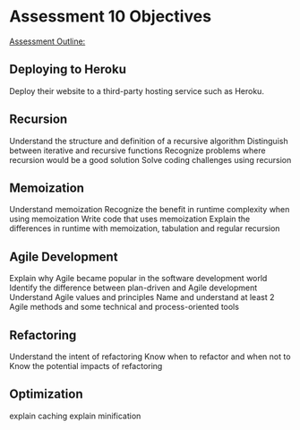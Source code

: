 # Assessment 10 Objectives
[Assessment Outline: ]()


## Deploying to Heroku
Deploy their website to a third-party hosting service such as Heroku.

## Recursion
Understand the structure and definition of a recursive algorithm
Distinguish between iterative and recursive functions
Recognize problems where recursion would be a good solution
Solve coding challenges using recursion

## Memoization
Understand memoization
Recognize the benefit in runtime complexity when using memoization
Write code that uses memoization
Explain the differences in runtime with memoization, tabulation and regular recursion

## Agile Development
Explain why Agile became popular in the software development world
Identify the difference between plan-driven and Agile development
Understand Agile values and principles
Name and understand at least 2 Agile methods and some technical and process-oriented tools

## Refactoring
Understand the intent of refactoring
Know when to refactor and when not to
Know the potential impacts of refactoring

## Optimization
explain caching
explain minification

